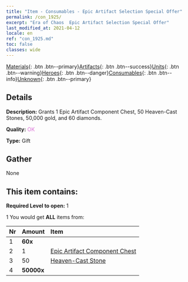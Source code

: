 ```yaml
---
title: "Item - Consumables - Epic Artifact Selection Special Offer"
permalink: /con_1925/
excerpt: "Era of Chaos  Epic Artifact Selection Special Offer"
last_modified_at: 2021-04-12
locale: en
ref: "con_1925.md"
toc: false
classes: wide
---
```

 [Materials](/Items/){: .btn .btn--primary}[Artifacts](/Items/Artifacts/){: .btn .btn--success}[Units](/Items/Units/){: .btn .btn--warning}[Heroes](/Items/Heroes/){: .btn .btn--danger}[Consumables](/Items/Consumables/){: .btn .btn--info}[Unknown](/Items/Unknown/){: .btn .btn--primary}

## Details
 **Description:** Grants 1 Epic Artifact Component Chest, 50 Heaven-Cast Stones, 50,000 gold, and 60 diamonds.

 **Quality:** <span style="color: #DA70D6">OK</span>

 **Type:** Gift

## Gather

  None

## This item contains:

 **Required Level to open:** 1

 1 You would get **ALL** items  from:

  | Nr | Amount |     Item    |
  |:---|:-------|:------------|
  | 1 |  **60x** | <i class="fas fa-gem"/> |  | 
  | 2 | 1 | [Epic Artifact Component Chest](/Items/con_1926/) | 
  | 3 | 50 | [Heaven-Cast Stone](/Items/art_188/) | 
  | 4 |  **50000x** | <i class="fas fa-coins"/> |  | 
